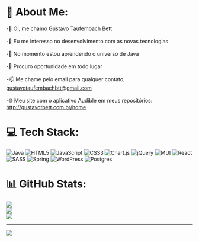 # 💫 About Me:
-👋 Oi, me chamo Gustavo Taufembach Bett<br>
<br>-👀 Eu me interesso no desenvolvimento com as novas tecnologias<br>
<br>-🌱 No momento estou aprendendo o universo de Java<br>
<br>-💞️ Procuro oportunidade em todo lugar<br>
<br>-📫 Me chame pelo email para qualquer contato, gustavotaufembachbtt@gmail.com<br>
<br>-🌐 Meu site com o aplicativo Audible em meus repositórios: http://gustavotbett.com.br/home



# 💻 Tech Stack:
![Java](https://img.shields.io/badge/java-%23ED8B00.svg?style=for-the-badge&logo=openjdk&logoColor=white) ![HTML5](https://img.shields.io/badge/html5-%23E34F26.svg?style=for-the-badge&logo=html5&logoColor=white) ![JavaScript](https://img.shields.io/badge/javascript-%23323330.svg?style=for-the-badge&logo=javascript&logoColor=%23F7DF1E) ![CSS3](https://img.shields.io/badge/css3-%231572B6.svg?style=for-the-badge&logo=css3&logoColor=white) ![Chart.js](https://img.shields.io/badge/chart.js-F5788D.svg?style=for-the-badge&logo=chart.js&logoColor=white) ![jQuery](https://img.shields.io/badge/jquery-%230769AD.svg?style=for-the-badge&logo=jquery&logoColor=white) ![MUI](https://img.shields.io/badge/MUI-%230081CB.svg?style=for-the-badge&logo=mui&logoColor=white) ![React](https://img.shields.io/badge/react-%2320232a.svg?style=for-the-badge&logo=react&logoColor=%2361DAFB) ![SASS](https://img.shields.io/badge/SASS-hotpink.svg?style=for-the-badge&logo=SASS&logoColor=white) ![Spring](https://img.shields.io/badge/spring-%236DB33F.svg?style=for-the-badge&logo=spring&logoColor=white) ![WordPress](https://img.shields.io/badge/WordPress-%23117AC9.svg?style=for-the-badge&logo=WordPress&logoColor=white) ![Postgres](https://img.shields.io/badge/postgres-%23316192.svg?style=for-the-badge&logo=postgresql&logoColor=white)
# 📊 GitHub Stats:
![](https://github-readme-stats.vercel.app/api?username=GustavoTBett&theme=dark&hide_border=false&include_all_commits=false&count_private=false)<br/>
![](https://github-readme-streak-stats.herokuapp.com/?user=GustavoTBett&theme=dark&hide_border=false)<br/>
![](https://github-readme-stats.vercel.app/api/top-langs/?username=GustavoTBett&theme=dark&hide_border=false&include_all_commits=false&count_private=false&layout=compact)

---
[![](https://visitcount.itsvg.in/api?id=GustavoTBett&icon=0&color=0)](https://visitcount.itsvg.in)

<!-- Proudly created with GPRM ( https://gprm.itsvg.in ) -->
